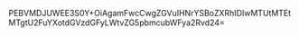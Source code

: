 PEBVMDJUWEE3S0Y+OiAgamFwcCwgZGVuIHNrYSBoZXRhIDIwMTUtMTEtMTgtU2FuYXotdGVzdGFyLWtvZG5pbmcubWFya2Rvd24=